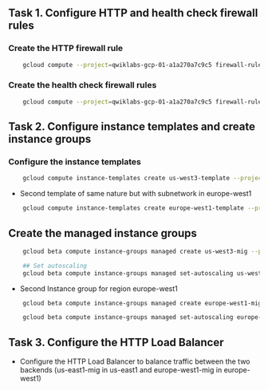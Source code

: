 
## Task 1. Configure HTTP and health check firewall rules


### Create the HTTP firewall rule


```bash
    gcloud compute --project=qwiklabs-gcp-01-a1a270a7c9c5 firewall-rules create default-allow-http --direction=INGRESS --priority=1000 --network=default --action=ALLOW --rules=tcp:80 --source-ranges=0.0.0.0/0 --target-tags=http-server
```

### Create the health check firewall rules

```bash
    gcloud compute --project=qwiklabs-gcp-01-a1a270a7c9c5 firewall-rules create default-allow-health-check --direction=INGRESS --priority=1000 --network=default --action=ALLOW --rules=tcp:80 --source-ranges=130.211.0.0/22,35.191.0.0/16 --target-tags=http-server
```

## Task 2. Configure instance templates and create instance groups

### Configure the instance templates


```bash
    gcloud compute instance-templates create us-west3-template --project=qwiklabs-gcp-01-a1a270a7c9c5 --machine-type=e2-micro --network-interface=network-tier=PREMIUM,subnet=default --metadata=startup-script-url=gs://cloud-training/gcpnet/httplb/startup.sh$'\n',enable-oslogin=true --maintenance-policy=MIGRATE --provisioning-model=STANDARD --service-account=1031917462957-compute@developer.gserviceaccount.com --scopes=https://www.googleapis.com/auth/devstorage.read_only,https://www.googleapis.com/auth/logging.write,https://www.googleapis.com/auth/monitoring.write,https://www.googleapis.com/auth/servicecontrol,https://www.googleapis.com/auth/service.management.readonly,https://www.googleapis.com/auth/trace.append --region=us-west3 --tags=http-server --create-disk=auto-delete=yes,boot=yes,device-name=us-west3-template,image=projects/debian-cloud/global/images/debian-11-bullseye-v20230711,mode=rw,size=10,type=pd-balanced --no-shielded-secure-boot --shielded-vtpm --shielded-integrity-monitoring --reservation-affinity=any


```

- Second template of same nature but with subnetwork in europe-west1

```bash
    gcloud compute instance-templates create europe-west1-template --project=qwiklabs-gcp-01-a1a270a7c9c5 --machine-type=e2-micro --network-interface=network-tier=PREMIUM,subnet=default --metadata=startup-script-url=gs://cloud-training/gcpnet/httplb/startup.sh$'\n',enable-oslogin=true --maintenance-policy=MIGRATE --provisioning-model=STANDARD --service-account=1031917462957-compute@developer.gserviceaccount.com --scopes=https://www.googleapis.com/auth/devstorage.read_only,https://www.googleapis.com/auth/logging.write,https://www.googleapis.com/auth/monitoring.write,https://www.googleapis.com/auth/servicecontrol,https://www.googleapis.com/auth/service.management.readonly,https://www.googleapis.com/auth/trace.append --region=europe-west1 --tags=http-server --create-disk=auto-delete=yes,boot=yes,device-name=us-west3-template,image=projects/debian-cloud/global/images/debian-11-bullseye-v20230711,mode=rw,size=10,type=pd-balanced --no-shielded-secure-boot --shielded-vtpm --shielded-integrity-monitoring --reservation-affinity=any

```

## Create the managed instance groups

```bash
    gcloud beta compute instance-groups managed create us-west3-mig --project=qwiklabs-gcp-01-a1a270a7c9c5 --base-instance-name=us-west3-mig --size=1 --template=us-west3-template --zones=us-west3-a,us-west3-b,us-west3-c --target-distribution-shape=EVEN --instance-redistribution-type=PROACTIVE --list-managed-instances-results=PAGELESS --no-force-update-on-repair

    ## Set autoscaling
    gcloud beta compute instance-groups managed set-autoscaling us-west3-mig --project=qwiklabs-gcp-01-a1a270a7c9c5 --region=us-west3 --cool-down-period=45 --max-num-replicas=2 --min-num-replicas=1 --mode=on --target-cpu-utilization=0.8


```

- Second Instance group for region europe-west1

```bash
    gcloud beta compute instance-groups managed create europe-west1-mig --project=qwiklabs-gcp-01-a1a270a7c9c5 --base-instance-name=europe-west1-mig --size=1 --template=europe-west1-template --zones=europe-west1-b,europe-west1-d,europe-west1-c --target-distribution-shape=EVEN --instance-redistribution-type=PROACTIVE --list-managed-instances-results=PAGELESS --no-force-update-on-repair

    gcloud beta compute instance-groups managed set-autoscaling europe-west1-mig --project=qwiklabs-gcp-01-a1a270a7c9c5 --region=europe-west1 --cool-down-period=45 --max-num-replicas=2 --min-num-replicas=1 --mode=on --target-cpu-utilization=0.8
```

## Task 3. Configure the HTTP Load Balancer

- Configure the HTTP Load Balancer to balance traffic between the two backends (us-east1-mig in us-east1 and europe-west1-mig in europe-west1)


```bash

```